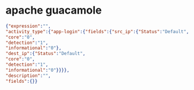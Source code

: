 apache guacamole
================

```JSON
{"expression":"",
"activity_type":{"app-login":{"fields":{"src_ip":{"Status":"Default",
"core":"0",
"detection":"1",
"informational":"0"},
"dest_ip":{"Status":"Default",
"core":"0",
"detection":"1",
"informational":"0"}}}},
"description":"",
"fields":{}}
```